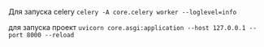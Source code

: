 
Для запуска celery  `celery -A core.celery worker --loglevel=info`


для запуска проект `uvicorn core.asgi:application --host 127.0.0.1 --port 8000 --reload`